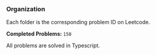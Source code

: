 ### Organization

Each folder is the corresponding problem ID on Leetcode.

**Completed Problems:** `150`

All problems are solved in Typescript.
